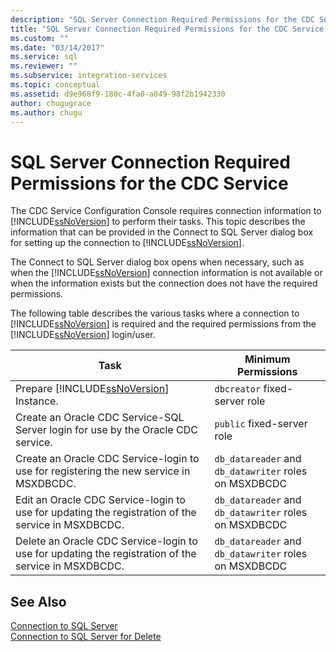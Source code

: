 ```yaml
---
description: "SQL Server Connection Required Permissions for the CDC Service"
title: "SQL Server Connection Required Permissions for the CDC Service | Microsoft Docs"
ms.custom: ""
ms.date: "03/14/2017"
ms.service: sql
ms.reviewer: ""
ms.subservice: integration-services
ms.topic: conceptual
ms.assetid: d9e968f9-180c-4fa0-a849-98f2b1942330
author: chugugrace
ms.author: chugu
---
```

# SQL Server Connection Required Permissions for the CDC Service

  The CDC Service Configuration Console requires connection information to [!INCLUDE[ssNoVersion](../../includes/ssnoversion-md.md)] to perform their tasks. This topic describes the information that can be provided in the Connect to SQL Server dialog box for setting up the connection to [!INCLUDE[ssNoVersion](../../includes/ssnoversion-md.md)].  
  
 The Connect to SQL Server dialog box opens when necessary, such as when the [!INCLUDE[ssNoVersion](../../includes/ssnoversion-md.md)] connection information is not available or when the information exists but the connection does not have the required permissions.  
  
 The following table describes the various tasks where a connection to [!INCLUDE[ssNoVersion](../../includes/ssnoversion-md.md)] is required and the required permissions from the [!INCLUDE[ssNoVersion](../../includes/ssnoversion-md.md)] login/user.  
  
|Task|Minimum Permissions|  
|----------|-------------------------|  
|Prepare [!INCLUDE[ssNoVersion](../../includes/ssnoversion-md.md)] Instance.|`dbcreator` fixed-server role|  
|Create an Oracle CDC Service-SQL Server login for use by the Oracle CDC service.|`public` fixed-server role|  
|Create an Oracle CDC Service-login to use for registering the new service in MSXDBCDC.|`db_datareader` and `db_datawriter` roles on MSXDBCDC|  
|Edit an Oracle CDC Service-login to use for updating the registration of the service in MSXDBCDC.|`db_datareader` and `db_datawriter` roles on MSXDBCDC|  
|Delete an Oracle CDC Service-login to use for updating the registration of the service in MSXDBCDC.|`db_datareader` and `db_datawriter` roles on MSXDBCDC|  
  
## See Also  
 [Connection to SQL Server](../../integration-services/change-data-capture/connection-to-sql-server.md)   
 [Connection to SQL Server for Delete](../../integration-services/change-data-capture/connection-to-sql-server-for-delete.md)  
  
  
